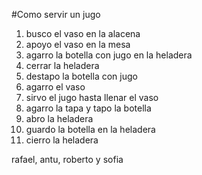 #Como servir un jugo

1. busco el vaso en la alacena
1. apoyo el vaso en la mesa
1. agarro la botella con jugo en la heladera
41. cerrar la heladera
5. destapo la botella con jugo 
6. agarro el vaso 
7. sirvo el jugo hasta llenar el vaso
8. agarro la tapa y tapo la botella
9. abro la heladera
10. guardo la botella en la heladera
11. cierro la heladera

rafael, antu, roberto y sofia